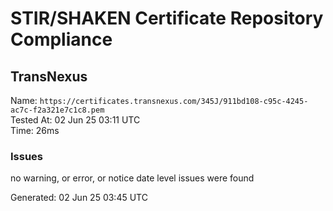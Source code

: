 # STIR/SHAKEN Certificate Repository Compliance

## TransNexus

Name: `https://certificates.transnexus.com/345J/911bd108-c95c-4245-ac7c-f2a321e7c1c8.pem`\
Tested At: 02 Jun 25 03:11 UTC\
Time: 26ms

### Issues

no warning, or error, or notice date level issues were found

Generated: 02 Jun 25 03:45 UTC